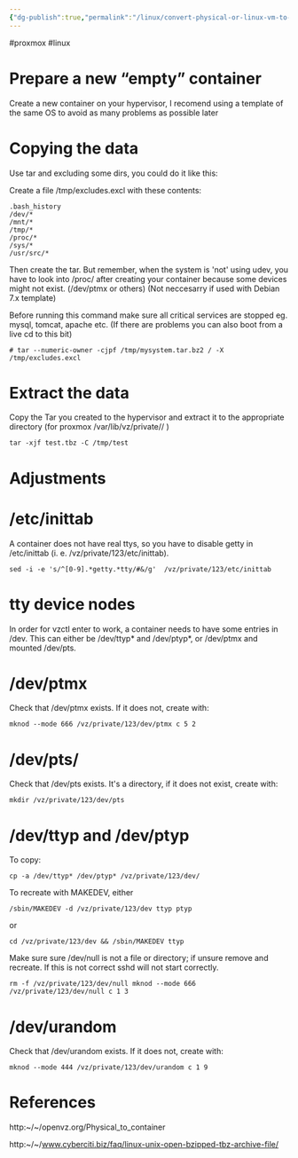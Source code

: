 ```yaml
---
{"dg-publish":true,"permalink":"/linux/convert-physical-or-linux-vm-to-open-vz-container/"}
---
```


#proxmox #linux 

# Prepare a new “empty” container 

Create a new container on your hypervisor, I recomend using a template of the same OS to avoid as many problems as possible later



# Copying the data 

Use tar and excluding some dirs, you could do it like this:

Create a file /tmp/excludes.excl with these contents:

```
.bash_history
/dev/*
/mnt/*
/tmp/*
/proc/*
/sys/*
/usr/src/*
```

Then create the tar. But remember, when the system is 'not' using udev, you have to look into /proc/ after creating your container because some devices might not exist. (/dev/ptmx or others) (Not neccesarry if used with Debian 7.x template)

Before running this command make sure all critical services are stopped eg. mysql, tomcat, apache etc. (If there are problems you can also boot from a live cd to this bit)

```
# tar --numeric-owner -cjpf /tmp/mysystem.tar.bz2 / -X /tmp/excludes.excl
```


# Extract the data 

Copy the Tar you created to the hypervisor and extract it to the appropriate directory (for proxmox /var/lib/vz/private/<VMID>/ )

`tar -xjf test.tbz -C /tmp/test`

# Adjustments 


# /etc/inittab 

A container does not have real ttys, so you have to disable getty in /etc/inittab (i. e. /vz/private/123/etc/inittab).

`sed -i -e 's/^[0-9].*getty.*tty/#&/g'  /vz/private/123/etc/inittab`
 

# tty device nodes 

In order for vzctl enter to work, a container needs to have some entries in /dev. This can either be /dev/ttyp* and /dev/ptyp*, or /dev/ptmx and mounted /dev/pts.

# **/dev/ptmx** 

Check that /dev/ptmx exists. If it does not, create with:

`
mknod --mode 666 /vz/private/123/dev/ptmx c 5 2
`

# /dev/pts/

Check that /dev/pts exists. It's a directory, if it does not exist, create with:

`
mkdir /vz/private/123/dev/pts
`

# /dev/ttyp and /dev/ptyp
 

To copy:

`
cp -a /dev/ttyp* /dev/ptyp* /vz/private/123/dev/
`

To recreate with MAKEDEV, either

`
/sbin/MAKEDEV -d /vz/private/123/dev ttyp ptyp
`

or

`cd /vz/private/123/dev && /sbin/MAKEDEV ttyp`


Make sure sure /dev/null is not a file or directory; if unsure remove and recreate. If this is not correct sshd will not start correctly.

`
rm -f /vz/private/123/dev/null
mknod --mode 666 /vz/private/123/dev/null c 1 3
`

# /dev/urandom 

Check that /dev/urandom exists. If it does not, create with:

`mknod --mode 444 /vz/private/123/dev/urandom c 1 9`


# References

http:~/~/openvz.org/Physical_to_container

http:~/~/www.cyberciti.biz/faq/linux-unix-open-bzipped-tbz-archive-file/

